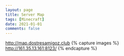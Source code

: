 ```yaml
---
layout: page
title: Server Map
tags: [Minecraft]
date: 2021-01-01
comments: false
---
```

<a href="http://map.dostresamigoz.club">http://map.dostresamigoz.club</a>
{% capture images %}
    http://161.35.13.161:8123/
{% endcapture %}
